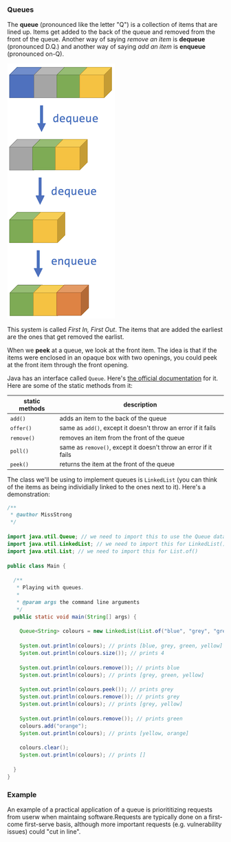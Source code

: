<!-- # [Link to video.]() -->

### Queues

The **queue** (pronounced like the letter "Q") is a collection of items that are lined up. Items get added to the back of the queue and removed from the front of the queue. Another way of saying *remove an item* is **dequeue** (pronounced D.Q.) and another way of saying *add an item* is **enqueue** (pronounced on-Q).

![](../../Images/Queue3.png)

This system is called *First In, First Out*. The items that are added the earliest are the ones that get removed the earlist.

When we **peek** at a queue, we look at the front item. The idea is that if the items were enclosed in an opaque box with two openings, you could peek at the front item through the front opening.

Java has an interface called `Queue`. Here's [the official documentation](https://docs.oracle.com/javase/7/docs/api/java/util/Queue.html) for it. Here are some of the static methods from it:

| static methods | description |
| -- | -- |
| `add()` | adds an item to the back of the queue |
| `offer()` | same as `add()`, except it doesn't throw an error if it fails |
| `remove()` | removes an item from the front of the queue |
| `poll()` | same as `remove()`, except it doesn't throw an error if it fails |
| `peek()` | returns the item at the front of the queue |

The class we'll be using to implement queues is `LinkedList` (you can think of the items as being individially linked to the ones next to it). Here's a demonstration:

```java
/**
 * @author MissStrong
 */

import java.util.Queue; // we need to import this to use the Queue data type
import java.util.LinkedList; // we need to import this for LinkedList()
import java.util.List; // we need to import this for List.of()

public class Main {

  /**
   * Playing with queues.
   *
   * @param args the command line arguments
   */
  public static void main(String[] args) {
		
    Queue<String> colours = new LinkedList(List.of("blue", "grey", "green", "yellow")); 
    
    System.out.println(colours); // prints [blue, grey, green, yellow]
    System.out.println(colours.size()); // prints 4
    
    System.out.println(colours.remove()); // prints blue
    System.out.println(colours); // prints [grey, green, yellow]
    
    System.out.println(colours.peek()); // prints grey
    System.out.println(colours.remove()); // prints grey
    System.out.println(colours); // prints [grey, yellow]
    
    System.out.println(colours.remove()); // prints green
    colours.add("orange"); 
    System.out.println(colours); // prints [yellow, orange]
    
    colours.clear();
    System.out.println(colours); // prints []
 
  }    
}
```

### Example

An example of a practical application of a queue is priorititizing requests from userw when maintaing software.Requests are typically done on a first-come first-serve basis, although more important requests (e.g. vulnerability issues) could "cut in line". 

